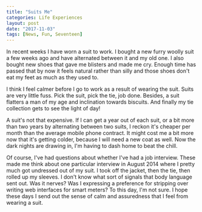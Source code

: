 ```yaml
---
title: "Suits Me"
categories: Life Experiences
layout: post
date: "2017-11-03"
tags: [News, Fun, Seventeen]
---
```

In recent weeks I have worn a suit to work. I bought a new furry woolly suit a few weeks ago and have alternated between it and my old one. I also bought new shoes that gave me blisters and made me cry. Enough time has passed that by now it feels natural rather than silly and those shoes don't eat my feet as much as they used to. 

I think I feel calmer before I go to work as a result of wearing the suit. Suits are very little fuss. Pick the suit, pick the tie, job done. Besides, a suit flatters a man of my age and inclination towards biscuits. And finally my tie collection gets to see the light of day!

A suit's not that expensive. If I can get a year out of each suit, or a bit more than two years by alternating between two suits, I reckon it's cheaper per month than the average mobile phone contract. It might cost me a bit more now that it's getting colder, because I will need a new coat as well. Now the dark nights are drawing in, I'm having to dash home to beat the chill.

Of course, I've had questions about whether I've had a job interview. These made me think about one particular interview in August 2014 where I pretty much got undressed out of my suit. I took off the jacket, then the tie, then rolled up my sleeves. I don't know what sort of signals that body language sent out. Was it nerves? Was I expressing a preference for stripping over writing web interfaces for smart meters? To this day, I'm not sure. I hope these days I send out the sense of calm and assuredness that I feel from wearing a suit.